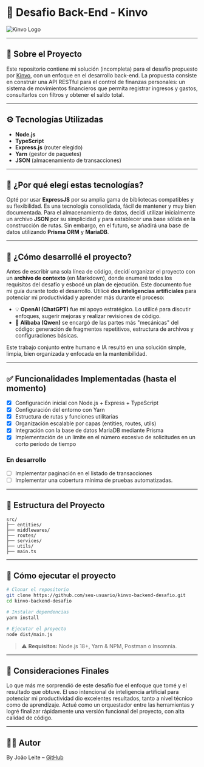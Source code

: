 # 💼 Desafio Back-End - Kinvo

![Kinvo Logo](https://github.com/cbfranca/kinvo-front-end-test/blob/master/logo.svg)

---

## 📌 Sobre el Proyecto

Este repositorio contiene mi solución (incompleta) para el desafío propuesto por [Kinvo](https://github.com/kinvoapp/node.js-challenge/tree/master), con un enfoque en el desarrollo back-end. La propuesta consiste en construir una API RESTful para el control de finanzas personales: un sistema de movimientos financieros que permita registrar ingresos y gastos, consultarlos con filtros y obtener el saldo total.

---

## ⚙️ Tecnologías Utilizadas

* **Node.js**
* **TypeScript**
* **Express.js** (router elegido)
* **Yarn** (gestor de paquetes)
* **JSON** (almacenamiento de transacciones)

---

## 🚀 ¿Por qué elegí estas tecnologías?

Opté por usar **ExpressJS** por su amplia gama de bibliotecas compatibles y su flexibilidad. Es una tecnología consolidada, fácil de mantener y muy bien documentada. Para el almacenamiento de datos, decidí utilizar inicialmente un archivo **JSON** por su simplicidad y para establecer una base sólida en la construcción de rutas. Sin embargo, en el futuro, se añadirá una base de datos utilizando **Prisma ORM** y **MariaDB**.

---

## 🧠 ¿Cómo desarrollé el proyecto?

Antes de escribir una sola línea de código, decidí organizar el proyecto con un **archivo de contexto** (en Markdown), donde enumeré todos los requisitos del desafío y esbocé un plan de ejecución. Este documento fue mi guía durante todo el desarrollo. Utilicé **dos inteligencias artificiales** para potenciar mi productividad y aprender más durante el proceso:

* 💡 **OpenAI (ChatGPT)** fue mi apoyo estratégico. Lo utilicé para discutir enfoques, sugerir mejoras y realizar revisiones de código.
* 🔧 **Alibaba (Qwen)** se encargó de las partes más "mecánicas" del código: generación de fragmentos repetitivos, estructura de archivos y configuraciones básicas.

Este trabajo conjunto entre humano e IA resultó en una solución simple, limpia, bien organizada y enfocada en la mantenibilidad.

---

## ✅ Funcionalidades Implementadas (hasta el momento)

* [x] Configuración inicial con Node.js + Express + TypeScript
* [x] Configuración del entorno con Yarn
* [x] Estructura de rutas y funciones utilitarias
* [x] Organización escalable por capas (entities, routes, utils)
* [x] Integración con la base de datos MariaDB mediante Prisma
* [x] Implementación de un límite en el número excesivo de solicitudes en un corto período de tiempo

### En desarrollo

* [ ] Implementar paginación en el listado de transacciones
* [ ] Implementar una cobertura mínima de pruebas automatizadas.

---

## 📂 Estructura del Proyecto

```
src/
├── entities/
├── middlewares/
├── routes/
├── services/
├── utils/
├── main.ts
```

---

## 📝 Cómo ejecutar el proyecto

```bash
# Clonar el repositorio
git clone https://github.com/seu-usuario/kinvo-backend-desafio.git
cd kinvo-backend-desafio

# Instalar dependencias
yarn install

# Ejecutar el proyecto
node dist/main.js
```

> ⚠️ **Requisitos:** Node.js 18+, Yarn & NPM, Postman o Insomnia.

---

## 🤝 Consideraciones Finales

Lo que más me sorprendió de este desafío fue el enfoque que tomé y el resultado que obtuve. El uso intencional de inteligencia artificial para potenciar mi productividad dio excelentes resultados, tanto a nivel técnico como de aprendizaje. Actué como un orquestador entre las herramientas y logré finalizar rápidamente una versión funcional del proyecto, con alta calidad de código.

---

## 🧑‍💻 Autor

By João Leite – [GitHub](https://github.com/bdd-l)

